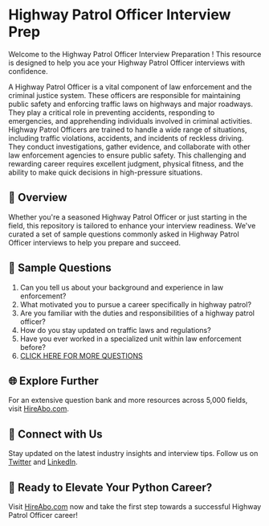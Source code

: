 # Highway Patrol Officer Interview Prep

Welcome to the Highway Patrol Officer Interview Preparation ! This resource is designed to help you ace your Highway Patrol Officer interviews with confidence.

A Highway Patrol Officer is a vital component of law enforcement and the criminal justice system. These officers are responsible for maintaining public safety and enforcing traffic laws on highways and major roadways. They play a critical role in preventing accidents, responding to emergencies, and apprehending individuals involved in criminal activities. Highway Patrol Officers are trained to handle a wide range of situations, including traffic violations, accidents, and incidents of reckless driving. They conduct investigations, gather evidence, and collaborate with other law enforcement agencies to ensure public safety. This challenging and rewarding career requires excellent judgment, physical fitness, and the ability to make quick decisions in high-pressure situations.

## 🚀 Overview

Whether you're a seasoned Highway Patrol Officer or just starting in the field, this repository is tailored to enhance your interview readiness. We've curated a set of sample questions commonly asked in Highway Patrol Officer interviews to help you prepare and succeed.

## 📝 Sample Questions

1. Can you tell us about your background and experience in law enforcement?
2. What motivated you to pursue a career specifically in highway patrol?
3. Are you familiar with the duties and responsibilities of a highway patrol officer?
4. How do you stay updated on traffic laws and regulations?
5. Have you ever worked in a specialized unit within law enforcement before?
6. [CLICK HERE FOR MORE QUESTIONS](https://hireabo.com/job/9_3_6/Highway%20Patrol%20Officer)

## 🌐 Explore Further

For an extensive question bank and more resources across 5,000 fields, visit [HireAbo.com](https://www.hireabo.com).

## 📱 Connect with Us

Stay updated on the latest industry insights and interview tips. Follow us on [Twitter](https://twitter.com/hireabo) and [LinkedIn](https://www.linkedin.com/in/hire-abo-3609972a8/).

## 🚀 Ready to Elevate Your Python Career?

Visit [HireAbo.com](https://www.hireabo.com) now and take the first step towards a successful Highway Patrol Officer career!